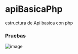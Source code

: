 # apiBasicaPhp
estructura de Api basica con php
### Pruebas
![image](https://user-images.githubusercontent.com/80430318/153721884-b57dd8e1-c830-4a71-8fd7-a87bccbd6910.png)
